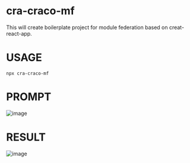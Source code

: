 # cra-craco-mf
This will create boilerplate project for module federation based on creat-react-app.

# USAGE
```npx cra-craco-mf```

# PROMPT
![image](https://user-images.githubusercontent.com/22585023/171556640-26bbdd62-b044-4f95-b333-00f3af246160.png)<br>

# RESULT
![image](https://user-images.githubusercontent.com/22585023/171556673-fae07216-5a2a-46e5-9c1a-af3fede5b9a4.png) <br>

